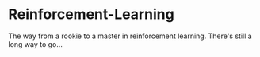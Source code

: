 # Reinforcement-Learning
The way from a rookie to a master in reinforcement learning.
There's still a long way to go...
